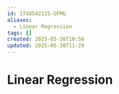 ```yaml
---
id: 1748542115-GFMG
aliases:
  - Linear Regression
tags: []
created: 2025-05-30T10:58
updated: 2025-05-30T11:29
---
```


# Linear Regression
